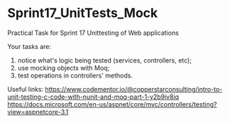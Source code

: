 # Sprint17_UnitTests_Mock
 
 Practical Task for Sprint 17 Unittesting of Web applications

Your tasks are:
1. notice what's logic being tested (services, controllers, etc);
2. use mocking objects with Moq;
3. test operations in controllers' methods.

Useful links:
https://www.codementor.io/@copperstarconsulting/intro-to-unit-testing-c-code-with-nunit-and-moq-part-1-y2b9iv8iq
https://docs.microsoft.com/en-us/aspnet/core/mvc/controllers/testing?view=aspnetcore-3.1
